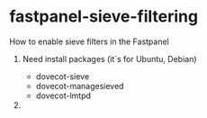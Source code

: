 # fastpanel-sieve-filtering
How to enable sieve filters in the Fastpanel

1. Need install packages (it`s for Ubuntu, Debian)
   *  dovecot-sieve
   *  dovecot-managesieved
   *  dovecot-lmtpd
  
2. 
